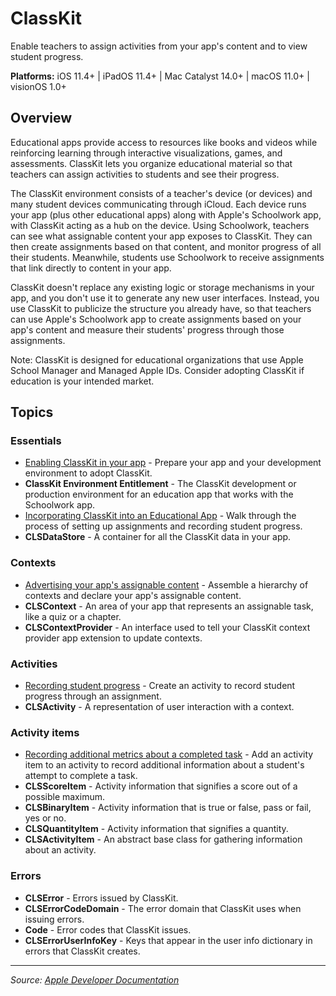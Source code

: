 # ClassKit

Enable teachers to assign activities from your app's content and to view student progress.

**Platforms:** iOS 11.4+ | iPadOS 11.4+ | Mac Catalyst 14.0+ | macOS 11.0+ | visionOS 1.0+

## Overview

Educational apps provide access to resources like books and videos while reinforcing learning through interactive visualizations, games, and assessments. ClassKit lets you organize educational material so that teachers can assign activities to students and see their progress.

The ClassKit environment consists of a teacher's device (or devices) and many student devices communicating through iCloud. Each device runs your app (plus other educational apps) along with Apple's Schoolwork app, with ClassKit acting as a hub on the device. Using Schoolwork, teachers can see what assignable content your app exposes to ClassKit. They can then create assignments based on that content, and monitor progress of all their students. Meanwhile, students use Schoolwork to receive assignments that link directly to content in your app.

ClassKit doesn't replace any existing logic or storage mechanisms in your app, and you don't use it to generate any new user interfaces. Instead, you use ClassKit to publicize the structure you already have, so that teachers can use Apple's Schoolwork app to create assignments based on your app's content and measure their students' progress through those assignments.

Note: ClassKit is designed for educational organizations that use Apple School Manager and Managed Apple IDs. Consider adopting ClassKit if education is your intended market.

## Topics

### Essentials
- [Enabling ClassKit in your app](https://developer.apple.com/documentation/ClassKit/enabling_classkit_in_your_app) - Prepare your app and your development environment to adopt ClassKit.
- **ClassKit Environment Entitlement** - The ClassKit development or production environment for an education app that works with the Schoolwork app.
- [Incorporating ClassKit into an Educational App](https://developer.apple.com/documentation/ClassKit/incorporating_classkit_into_an_educational_app) - Walk through the process of setting up assignments and recording student progress.
- **CLSDataStore** - A container for all the ClassKit data in your app.

### Contexts
- [Advertising your app's assignable content](https://developer.apple.com/documentation/ClassKit/advertising_your_app_s_assignable_content) - Assemble a hierarchy of contexts and declare your app's assignable content.
- **CLSContext** - An area of your app that represents an assignable task, like a quiz or a chapter.
- **CLSContextProvider** - An interface used to tell your ClassKit context provider app extension to update contexts.

### Activities
- [Recording student progress](https://developer.apple.com/documentation/ClassKit/recording_student_progress) - Create an activity to record student progress through an assignment.
- **CLSActivity** - A representation of user interaction with a context.

### Activity items
- [Recording additional metrics about a completed task](https://developer.apple.com/documentation/ClassKit/recording_additional_metrics_about_a_completed_task) - Add an activity item to an activity to record additional information about a student's attempt to complete a task.
- **CLSScoreItem** - Activity information that signifies a score out of a possible maximum.
- **CLSBinaryItem** - Activity information that is true or false, pass or fail, yes or no.
- **CLSQuantityItem** - Activity information that signifies a quantity.
- **CLSActivityItem** - An abstract base class for gathering information about an activity.

### Errors
- **CLSError** - Errors issued by ClassKit.
- **CLSErrorCodeDomain** - The error domain that ClassKit uses when issuing errors.
- **Code** - Error codes that ClassKit issues.
- **CLSErrorUserInfoKey** - Keys that appear in the user info dictionary in errors that ClassKit creates.

---

*Source: [Apple Developer Documentation](https://developer.apple.com/documentation/ClassKit)*